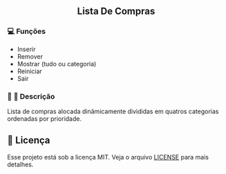 <h2 align="center">
  Lista De Compras
</h2>

### :computer: Funções

- Inserir
- Remover
- Mostrar (tudo ou categoria)
- Reiniciar
- Sair

### :memo: :pencil: Descrição

<p>
  Lista de compras alocada dinâmicamente divididas em quatros categorias ordenadas por prioridade.

## :memo: Licença

Esse projeto está sob a licença MIT. Veja o arquivo [LICENSE](LICENSE) para mais detalhes.
